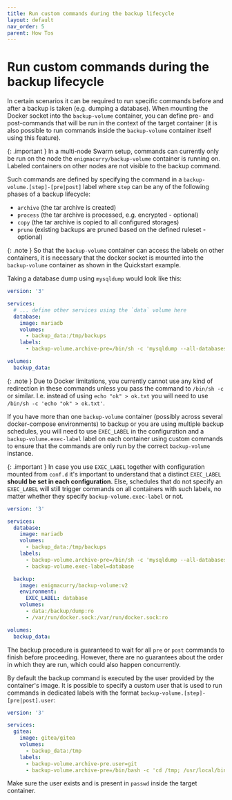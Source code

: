 ```yaml
---
title: Run custom commands during the backup lifecycle
layout: default
nav_order: 5
parent: How Tos
---
```


# Run custom commands during the backup lifecycle

In certain scenarios it can be required to run specific commands before and after a backup is taken (e.g. dumping a database).
When mounting the Docker socket into the `backup-volume` container, you can define pre- and post-commands that will be run in the context of the target container (it is also possible to run commands inside the `backup-volume` container itself using this feature).

{: .important }
In a multi-node Swarm setup, commands can currently only be run on the node the `enigmacurry/backup-volume` container is running on.
Labeled containers on other nodes are not visible to the backup command.

Such commands are defined by specifying the command in a `backup-volume.[step]-[pre|post]` label where `step` can be any of the following phases of a backup lifecycle:

- `archive` (the tar archive is created)
- `process` (the tar archive is processed, e.g. encrypted - optional)
- `copy` (the tar archive is copied to all configured storages)
- `prune` (existing backups are pruned based on the defined ruleset - optional)

{: .note }
So that the `backup-volume` container can access the labels on other containers, it is necessary that the docker socket is mounted into
the `backup-volume` container as shown in the Quickstart example.

Taking a database dump using `mysqldump` would look like this:

```yml
version: '3'

services:
  # ... define other services using the `data` volume here
  database:
    image: mariadb
    volumes:
      - backup_data:/tmp/backups
    labels:
      - backup-volume.archive-pre=/bin/sh -c 'mysqldump --all-databases > /backups/dump.sql'

volumes:
  backup_data:
```

{: .note }
Due to Docker limitations, you currently cannot use any kind of redirection in these commands unless you pass the command to `/bin/sh -c` or similar.
I.e. instead of using `echo "ok" > ok.txt` you will need to use `/bin/sh -c 'echo "ok" > ok.txt'`.

If you have more than one `backup-volume` container (possibly across several docker-compose environments) to backup or you are using
multiple backup schedules, you will need to use `EXEC_LABEL` in the configuration and a `backup-volume.exec-label` label on each
container using custom commands to ensure that the commands are only run by the correct `backup-volume` instance.

{: .important }
In case you use `EXEC_LABEL` together with configuration mounted from `conf.d` it's important to understand that a distinct `EXEC_LABEL` __should be set in each configuration__.
Else, schedules that do not specify an `EXEC_LABEL` will still trigger commands on all containers with such labels, no matter whether they specify `backup-volume.exec-label` or not.

```yml
version: '3'

services:
  database:
    image: mariadb
    volumes:
      - backup_data:/tmp/backups
    labels:
      - backup-volume.archive-pre=/bin/sh -c 'mysqldump --all-databases > /tmp/volume/dump.sql'
      - backup-volume.exec-label=database

  backup:
    image: enigmacurry/backup-volume:v2
    environment:
      EXEC_LABEL: database
    volumes:
      - data:/backup/dump:ro
      - /var/run/docker.sock:/var/run/docker.sock:ro

volumes:
  backup_data:
```


The backup procedure is guaranteed to wait for all `pre` or `post` commands to finish before proceeding.
However, there are no guarantees about the order in which they are run, which could also happen concurrently.

By default the backup command is executed by the user provided by the container's image.
It is possible to specify a custom user that is used to run commands in dedicated labels with the format `backup-volume.[step]-[pre|post].user`:

```yml
version: '3'

services:
  gitea:
    image: gitea/gitea
    volumes:
      - backup_data:/tmp
    labels:
      - backup-volume.archive-pre.user=git
      - backup-volume.archive-pre=/bin/bash -c 'cd /tmp; /usr/local/bin/gitea dump -c /data/gitea/conf/app.ini -R -f dump.zip'
```

Make sure the user exists and is present in `passwd` inside the target container.
